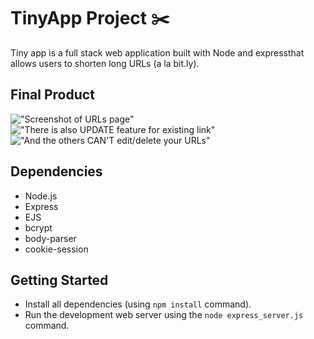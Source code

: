 # TinyApp Project :scissors:

Tiny app is a full stack web application built with Node and expressthat allows users to shorten long URLs (a la bit.ly).

## Final Product

!["Screenshot of URLs page"](https://github.com/shadeying/TinyApp/blob/master/docs/urls-page.png?raw=true)
!["There is also *UPDATE* feature for existing link"](https://github.com/shadeying/TinyApp/blob/master/docs/url-show.png?raw=true)
!["And the others *CAN'T* edit/delete your URLs"](https://github.com/shadeying/TinyApp/blob/master/docs/url-error.png?raw=true)

## Dependencies

- Node.js
- Express
- EJS
- bcrypt
- body-parser
- cookie-session

## Getting Started

- Install all dependencies (using `npm install` command).
- Run the development web server using the `node express_server.js` command.